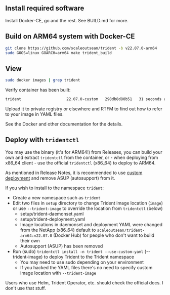 ## Install required software

Install Docker-CE, go and the rest. See BUILD.md for more.

## Build on ARM64 system with Docker-CE

```sh
git clone https://github.com/scaleoutsean/trident -b v22.07.0-arm64
sudo GOOS=linux GOARCH=arm64 make trident_build
```

## View

```sh
sudo docker images | grep trident
```

Verify container has been built:

```sh
trident                    22.07.0-custom   298db8d80b51   31 seconds ago   163MB
```

Upload it to private registry or elsewhere and RTFM to find out how to refer to your image in YAML files.

See the Docker and other documentation for the details.

## Deploy with `tridentctl` 

You may use the binary (it's for ARM64!) from Releases, you can build your own and extract `tridentctl` from the container, or - when deploying from x86_64 client - use the official `tridentctl` (x86_64) to deploy to ARM64.

As mentioned in Release Notes, it is recommended to use [custom deployment](https://docs.netapp.com/us-en/trident-2204/trident-get-started/kubernetes-customize-deploy-tridentctl.html) and remove ASUP (autosupport) from it.

If you wish to install to the namespace `trident`:

- Create a new namespace such as `trident`
- Edit two files in `setup` directory to change Trident image location (`image`) or use `--trident-image` to override the location from `tridentctl` (below)
  - setup/trident-daemonset.yaml
  - setup/trident-deployment.yaml
  - Image locations in daemonset and deployment YAML were changed from the NetApp (x86_64) default to `scaleoutsean/trident-arm64:v22.07.0` (Docker Hub) for people who don't want to build their own
  - Autosupport (ASUP) has been removed
- Run (sudo) `tridentctl install -n trident --use-custom-yaml` (--trident-image) to deploy Trident to the Trident namespace 
  - You may need to use sudo depending on your environment
  - If you hacked the YAML files there's no need to specify custom image location with `--trident-image`

Users who use Helm, Trident Operator, etc. should check the official docs. I don't use that stuff.

